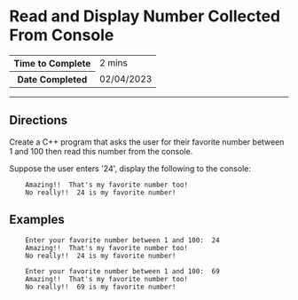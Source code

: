 # Read and Display Number Collected From Console

<table>
<tr>
<th>Time to Complete</th>
<td>2 mins</td>
</tr>
<tr>
<th>Date Completed</th>
<td>02/04/2023</td>
</tr>
</table>

<hr />

## Directions

Create a C++ program that asks the user for their favorite number between 1 and 100 then read this number from the console.

Suppose the user enters '24', display the following to the console:

```text
    Amazing!!  That's my favorite number too!
    No really!!  24 is my favorite number!
```

## Examples

```text
    Enter your favorite number between 1 and 100:  24
    Amazing!!  That's my favorite number too!
    No really!!  24 is my favorite number!
```

```text
    Enter your favorite number between 1 and 100:  69
    Amazing!!  That's my favorite number too!
    No really!!  69 is my favorite number!
```
